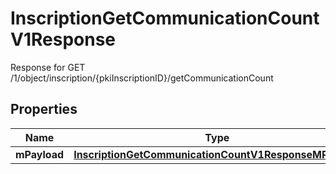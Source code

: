 

# InscriptionGetCommunicationCountV1Response

Response for GET /1/object/inscription/{pkiInscriptionID}/getCommunicationCount

## Properties

| Name | Type | Description | Notes |
|------------ | ------------- | ------------- | -------------|
|**mPayload** | [**InscriptionGetCommunicationCountV1ResponseMPayload**](InscriptionGetCommunicationCountV1ResponseMPayload.md) |  |  |



